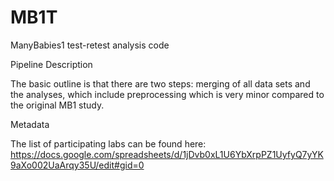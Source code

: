 # MB1T

ManyBabies1 test-retest analysis code

Pipeline Description

The basic outline is that there are two steps: merging of all data sets and the analyses, which include preprocessing which is very minor compared to the original MB1 study. 

Metadata

The list of participating labs can be found here: https://docs.google.com/spreadsheets/d/1jDvb0xL1U6YbXrpPZ1UyfyQ7yYK9aXo002UaArqy35U/edit#gid=0
